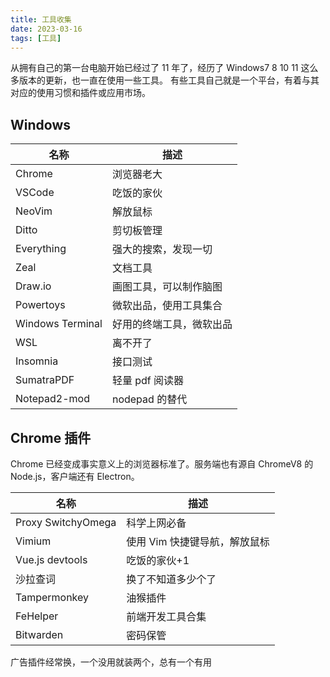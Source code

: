 ```yaml
---
title: 工具收集
date: 2023-03-16
tags: [工具]
---
```


从拥有自己的第一台电脑开始已经过了 11 年了，经历了 Windows7 8 10 11 这么多版本的更新，也一直在使用一些工具。
有些工具自己就是一个平台，有着与其对应的使用习惯和插件或应用市场。

## Windows

| 名称             | 描述                     |
| ---------------- | ------------------------ |
| Chrome           | 浏览器老大               |
| VSCode           | 吃饭的家伙               |
| NeoVim           | 解放鼠标                 |
| Ditto            | 剪切板管理               |
| Everything       | 强大的搜索，发现一切     |
| Zeal             | 文档工具                 |
| Draw.io          | 画图工具，可以制作脑图   |
| Powertoys        | 微软出品，使用工具集合   |
| Windows Terminal | 好用的终端工具，微软出品 |
| WSL              | 离不开了                 |
| Insomnia         | 接口测试                 |
| SumatraPDF       | 轻量 pdf 阅读器          |
| Notepad2-mod     | nodepad 的替代           |

## Chrome 插件

Chrome 已经变成事实意义上的浏览器标准了。服务端也有源自 ChromeV8 的 Node.js，客户端还有 Electron。

| 名称               | 描述                          |
| ------------------ | ----------------------------- |
| Proxy SwitchyOmega | 科学上网必备                  |
| Vimium             | 使用 Vim 快捷键导航，解放鼠标 |
| Vue.js devtools    | 吃饭的家伙+1                  |
| 沙拉查词           | 换了不知道多少个了            |
| Tampermonkey       | 油猴插件                      |
| FeHelper           | 前端开发工具合集              |
| Bitwarden          | 密码保管                      |

广告插件经常换，一个没用就装两个，总有一个有用
